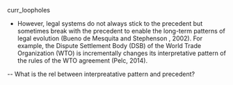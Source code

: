 curr_loopholes

- However, legal systems do not always stick to the precedent but sometimes break with the
precedent to enable the long-term patterns of legal evolution (Bueno de Mesquita and Stephenson ,
2002). For example, the Dispute Settlement Body (DSB) of the World Trade Organization (WTO)
is incrementally changes its interpretative pattern of the rules of the WTO agreement (Pelc, 2014).

-- What is the rel between interpreatative pattern and precedent?
